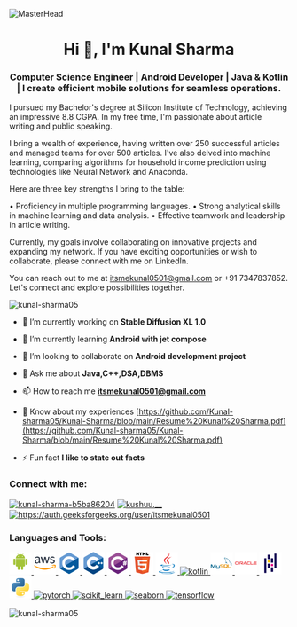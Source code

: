 ![MasterHead](https://drive.google.com/uc?id=1hhyOzIyDADDtpkw_KdSzdpVTUliqNJA6)
<h1 align="center">Hi 👋, I'm Kunal Sharma</h1>
<h3 align="center">Computer Science Engineer | Android Developer | Java & Kotlin | I create efficient mobile solutions for seamless operations.</h3>

<p align="center">

I pursued my Bachelor's degree at Silicon Institute of Technology, achieving an impressive 8.8 CGPA. In my free time, I'm passionate about article writing and public speaking.

I bring a wealth of experience, having written over 250 successful articles and managed teams for over 500 articles. I've also delved into machine learning, comparing algorithms for household income prediction using technologies like Neural Network and Anaconda.

Here are three key strengths I bring to the table:

•	Proficiency in multiple programming languages.
•	Strong analytical skills in machine learning and data analysis.
•	Effective teamwork and leadership in article writing.

Currently, my goals involve collaborating on innovative projects and expanding my network. If you have exciting opportunities or wish to collaborate, please connect with me on LinkedIn.

You can reach out to me at itsmekunal0501@gmail.com or +91 7347837852. Let's connect and explore possibilities together.</p>

<p align="left"> <img src="https://komarev.com/ghpvc/?username=kunal-sharma05&label=Profile%20views&color=0e75b6&style=flat" alt="kunal-sharma05" /> </p>

- 🔭 I’m currently working on **Stable Diffusion XL 1.0**

- 🌱 I’m currently learning **Android with jet compose**

- 👯 I’m looking to collaborate on **Android development project**

- 💬 Ask me about **Java,C++,DSA,DBMS**

- 📫 How to reach me **itsmekunal0501@gmail.com**

- 📄 Know about my experiences [https://github.com/Kunal-sharma05/Kunal-Sharma/blob/main/Resume%20Kunal%20Sharma.pdf](https://github.com/Kunal-sharma05/Kunal-Sharma/blob/main/Resume%20Kunal%20Sharma.pdf)

- ⚡ Fun fact **I like to state out facts**

<h3 align="left">Connect with me:</h3>
<p align="left">
<a href="https://linkedin.com/in/kunal-sharma-b5ba86204" target="blank"><img align="center" src="https://raw.githubusercontent.com/rahuldkjain/github-profile-readme-generator/master/src/images/icons/Social/linked-in-alt.svg" alt="kunal-sharma-b5ba86204" height="30" width="40" /></a>
<a href="https://instagram.com/kushuu.__" target="blank"><img align="center" src="https://raw.githubusercontent.com/rahuldkjain/github-profile-readme-generator/master/src/images/icons/Social/instagram.svg" alt="kushuu.__" height="30" width="40" /></a>
<a href="https://auth.geeksforgeeks.org/user/https://auth.geeksforgeeks.org/user/itsmekunal0501" target="blank"><img align="center" src="https://raw.githubusercontent.com/rahuldkjain/github-profile-readme-generator/master/src/images/icons/Social/geeks-for-geeks.svg" alt="https://auth.geeksforgeeks.org/user/itsmekunal0501" height="30" width="40" /></a>
</p>

<h3 align="left">Languages and Tools:</h3>
<p align="left"> <a href="https://developer.android.com" target="_blank" rel="noreferrer"> <img src="https://raw.githubusercontent.com/devicons/devicon/master/icons/android/android-original-wordmark.svg" alt="android" width="40" height="40"/> </a> <a href="https://aws.amazon.com" target="_blank" rel="noreferrer"> <img src="https://raw.githubusercontent.com/devicons/devicon/master/icons/amazonwebservices/amazonwebservices-original-wordmark.svg" alt="aws" width="40" height="40"/> </a> <a href="https://www.cprogramming.com/" target="_blank" rel="noreferrer"> <img src="https://raw.githubusercontent.com/devicons/devicon/master/icons/c/c-original.svg" alt="c" width="40" height="40"/> </a> <a href="https://www.w3schools.com/cpp/" target="_blank" rel="noreferrer"> <img src="https://raw.githubusercontent.com/devicons/devicon/master/icons/cplusplus/cplusplus-original.svg" alt="cplusplus" width="40" height="40"/> </a> <a href="https://www.w3schools.com/cs/" target="_blank" rel="noreferrer"> <img src="https://raw.githubusercontent.com/devicons/devicon/master/icons/csharp/csharp-original.svg" alt="csharp" width="40" height="40"/> </a> <a href="https://www.w3.org/html/" target="_blank" rel="noreferrer"> <img src="https://raw.githubusercontent.com/devicons/devicon/master/icons/html5/html5-original-wordmark.svg" alt="html5" width="40" height="40"/> </a> <a href="https://www.java.com" target="_blank" rel="noreferrer"> <img src="https://raw.githubusercontent.com/devicons/devicon/master/icons/java/java-original.svg" alt="java" width="40" height="40"/> </a> <a href="https://kotlinlang.org" target="_blank" rel="noreferrer"> <img src="https://www.vectorlogo.zone/logos/kotlinlang/kotlinlang-icon.svg" alt="kotlin" width="40" height="40"/> </a> <a href="https://www.mysql.com/" target="_blank" rel="noreferrer"> <img src="https://raw.githubusercontent.com/devicons/devicon/master/icons/mysql/mysql-original-wordmark.svg" alt="mysql" width="40" height="40"/> </a> <a href="https://www.oracle.com/" target="_blank" rel="noreferrer"> <img src="https://raw.githubusercontent.com/devicons/devicon/master/icons/oracle/oracle-original.svg" alt="oracle" width="40" height="40"/> </a> <a href="https://pandas.pydata.org/" target="_blank" rel="noreferrer"> <img src="https://raw.githubusercontent.com/devicons/devicon/2ae2a900d2f041da66e950e4d48052658d850630/icons/pandas/pandas-original.svg" alt="pandas" width="40" height="40"/> </a> <a href="https://www.python.org" target="_blank" rel="noreferrer"> <img src="https://raw.githubusercontent.com/devicons/devicon/master/icons/python/python-original.svg" alt="python" width="40" height="40"/> </a> <a href="https://pytorch.org/" target="_blank" rel="noreferrer"> <img src="https://www.vectorlogo.zone/logos/pytorch/pytorch-icon.svg" alt="pytorch" width="40" height="40"/> </a> <a href="https://scikit-learn.org/" target="_blank" rel="noreferrer"> <img src="https://upload.wikimedia.org/wikipedia/commons/0/05/Scikit_learn_logo_small.svg" alt="scikit_learn" width="40" height="40"/> </a> <a href="https://seaborn.pydata.org/" target="_blank" rel="noreferrer"> <img src="https://seaborn.pydata.org/_images/logo-mark-lightbg.svg" alt="seaborn" width="40" height="40"/> </a> <a href="https://www.tensorflow.org" target="_blank" rel="noreferrer"> <img src="https://www.vectorlogo.zone/logos/tensorflow/tensorflow-icon.svg" alt="tensorflow" width="40" height="40"/> </a> </p>

<p><img align="center" src="https://github-readme-stats.vercel.app/api/top-langs?username=kunal-sharma05&show_icons=true&locale=en&layout=compact" alt="kunal-sharma05" /></p>
